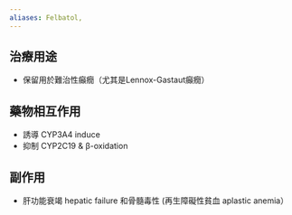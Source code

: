 ```yaml
---
aliases: Felbatol,
---
```

## 治療用途
- 保留用於難治性癲癇（尤其是Lennox-Gastaut癲癇）
## 藥物相互作用
- 誘導 CYP3A4 induce
- 抑制 CYP2C19 & β-oxidation 
## 副作用
- 肝功能衰竭 hepatic failure 和骨髓毒性 (再生障礙性貧血 aplastic anemia）